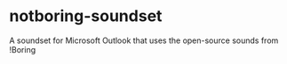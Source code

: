 # notboring-soundset
A soundset for Microsoft Outlook that uses the open-source sounds from !Boring
